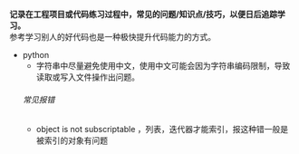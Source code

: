 **记录在工程项目或代码练习过程中，常见的问题/知识点/技巧，以便日后追踪学习。**  
参考学习别人的好代码也是一种极快提升代码能力的方式。  

- python
  - 字符串中尽量避免使用中文，使用中文可能会因为字符串编码限制，导致读取或写入文件操作出问题。  
  ###### 常见报错   
  - object is not subscriptable ，列表，迭代器才能索引，报这种错一般是被索引的对象有问题  
